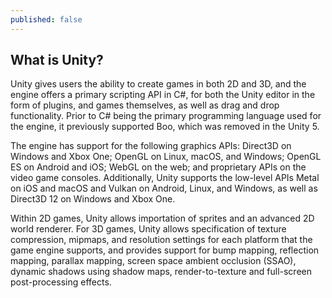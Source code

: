 ```yaml
---
published: false
---
```

## What is Unity?

Unity gives users the ability to create games in both 2D and 3D, and the engine offers a primary scripting API in C#, for both the Unity editor in the form of plugins, and games themselves, as well as drag and drop functionality. Prior to C# being the primary programming language used for the engine, it previously supported Boo, which was removed in the Unity 5. 

The engine has support for the following graphics APIs: Direct3D on Windows and Xbox One; OpenGL on Linux, macOS, and Windows; OpenGL ES on Android and iOS; WebGL on the web; and proprietary APIs on the video game consoles. Additionally, Unity supports the low-level APIs Metal on iOS and macOS and Vulkan on Android, Linux, and Windows, as well as Direct3D 12 on Windows and Xbox One.


Within 2D games, Unity allows importation of sprites and an advanced 2D world renderer. For 3D games, Unity allows specification of texture compression, mipmaps, and resolution settings for each platform that the game engine supports, and provides support for bump mapping, reflection mapping, parallax mapping, screen space ambient occlusion (SSAO), dynamic shadows using shadow maps, render-to-texture and full-screen post-processing effects.

